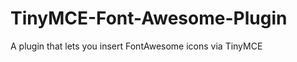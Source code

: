 TinyMCE-Font-Awesome-Plugin
===========================

A plugin that lets you insert FontAwesome icons via TinyMCE
